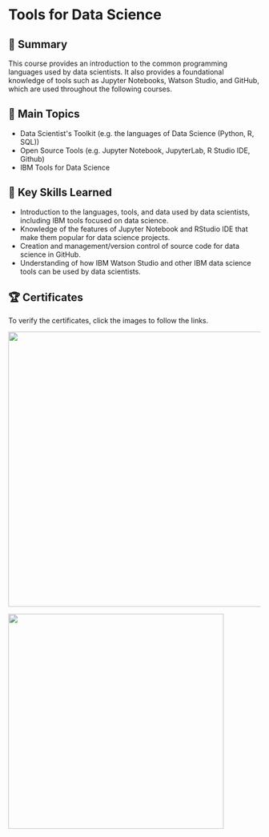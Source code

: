 # Tools for Data Science

## 📄 Summary
This course provides an introduction to the common programming languages used by data scientists. It also provides a foundational knowledge of tools such as Jupyter Notebooks, Watson Studio, and GitHub, which are used throughout the following courses.

## 📑 Main Topics
* Data Scientist's Toolkit (e.g. the languages of Data Science (Python, R, SQL))
* Open Source Tools (e.g. Jupyter Notebook, JupyterLab, R Studio IDE, Github)
* IBM Tools for Data Science

## 🔑 Key Skills Learned
* Introduction to the languages, tools, and data used by data scientists, including IBM tools focused on data science.
* Knowledge of the features of Jupyter Notebook and RStudio IDE that make them popular for data science projects.
* Creation and management/version control of source code for data science in GitHub.
* Understanding of how IBM Watson Studio and other IBM data science tools can be used by data scientists.

## 🏆 Certificates
To verify the certificates, click the images to follow the links.

[<img src="https://user-images.githubusercontent.com/13508894/277462501-a312382f-9c4b-426b-b332-38de1ca2a470.png" width="550">](https://www.coursera.org/account/accomplishments/verify/4C6CQM7VXH2G)

[<img src="https://user-images.githubusercontent.com/13508894/277461386-1dfb4186-c105-4471-97d4-50731947a326.png" width="430">](https://www.credly.com/badges/a6d4cc61-516f-4066-8e42-4191775d16c5/public_url)



